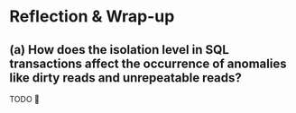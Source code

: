 # Reflection & Wrap-up

## (a) How does the isolation level in SQL transactions affect the occurrence of anomalies like dirty reads and unrepeatable reads?

TODO 🙈